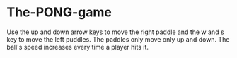 # The-PONG-game
Use the up and down arrow keys to move the right paddle and the w and s key to move the left puddles. The paddles only move only up and down. The ball's speed increases every time a player hits it.
